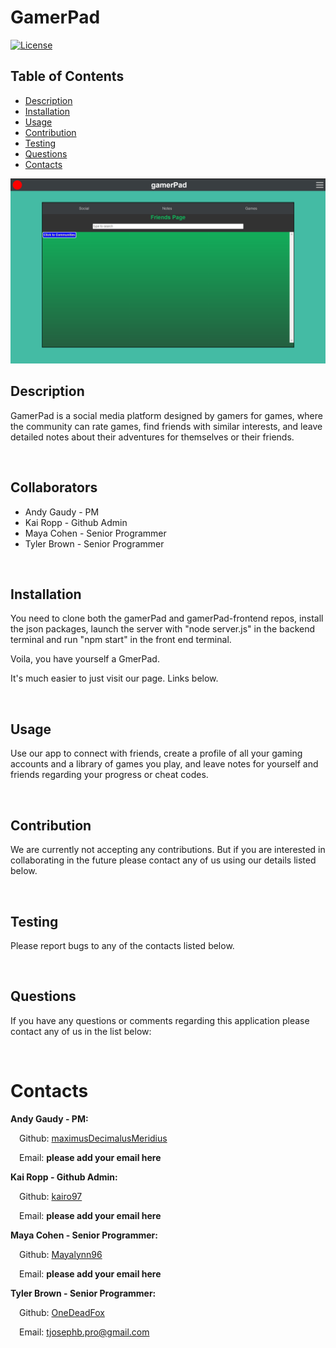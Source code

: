 # GamerPad



[![License](https://img.shields.io/badge/License-MIT-blue.svg)](http://choosealicense.com/licenses/mit/)


## Table of Contents
   * [Description](#Description)
   * [Installation](#Installation)
   * [Usage](#Usage)
   * [Contribution](#Contribution)
   * [Testing](#Testing)
   * [Questions](#Questions)
   * [Contacts](#Contacts)

![GamerPad](./public/assets/images/gamerPad.png)

## Description

GamerPad is a social media platform designed by gamers for games, where the community can rate games, find friends with similar interests, and leave detailed notes about their adventures for themselves or their friends.

<br />

## Collaborators 
* Andy Gaudy - PM
* Kai Ropp - Github Admin
* Maya Cohen - Senior Programmer 
* Tyler Brown - Senior Programmer 

<br />

## Installation

You need to clone both the gamerPad and gamerPad-frontend repos, install the json packages, launch the server with "node server.js" in the backend terminal and run "npm start" in the front end terminal. 

Voila, you have yourself a GmerPad. 

It's much easier to just visit our page. Links below.

<br />

## Usage

Use our app to connect with friends, create a profile of all your gaming accounts and a library of games you play, and leave notes for yourself and friends regarding your progress or cheat codes.

<br />

## Contribution

We are currently not accepting any contributions. But if you are interested in collaborating in the future please contact any of us using our details listed below.

<br />

## Testing

Please report bugs to any of the contacts listed below.

<br />

## Questions

If you have any questions or comments regarding this application please contact any of us in the list below:

<br />

# Contacts

**Andy Gaudy - PM:**

&emsp;Github: [maximusDecimalusMeridius](https://github.com/maximusDecimalusMeridius)

&emsp;Email: **please add your email here**

**Kai Ropp - Github Admin:**

&emsp;Github: [kairo97](https://github.com/kairo97)

&emsp;Email: **please add your email here**

**Maya Cohen - Senior Programmer:**

&emsp;Github: [Mayalynn96](https://github.com/Mayalynn96)

&emsp;Email: **please add your email here**

**Tyler Brown - Senior Programmer:**

&emsp;Github: [OneDeadFox](https://github.com/OneDeadFox)

&emsp;Email: tjosephb.pro@gmail.com